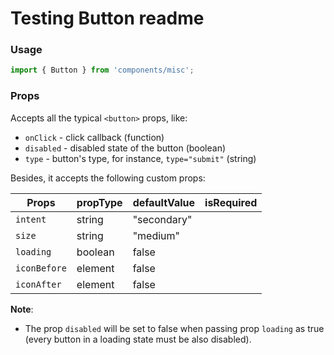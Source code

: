 # Testing Button readme

### Usage

```js
import { Button } from 'components/misc';
```

<!-- STORY -->

### Props

Accepts all the typical `<button>` props, like:

- `onClick` - click callback (function)
- `disabled` - disabled state of the button (boolean)
- `type` - button's type, for instance, `type="submit"` (string)

Besides, it accepts the following custom props:

| Props        | propType | defaultValue | isRequired |
| ------------ | -------- | ------------ | ---------- |
| `intent`     | string   | "secondary"  |            |
| `size`       | string   | "medium"     |            |
| `loading`    | boolean  | false        |            |
| `iconBefore` | element  | false        |            |
| `iconAfter`  | element  | false        |            |

**Note**:

- The prop `disabled` will be set to false when passing prop `loading` as true
  (every button in a loading state must be also disabled).
